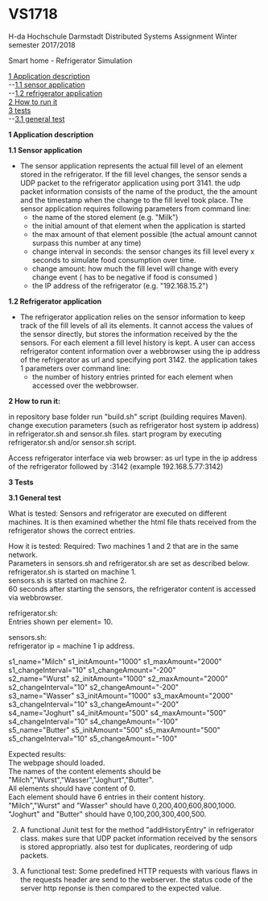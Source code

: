 # VS1718


H-da Hochschule Darmstadt
Distributed Systems Assignment 
Winter semester 2017/2018



Smart home - Refrigerator Simulation

[1 Application description](#description)<br>
--[1.1 sensor application](#sensor)<br>
--[1.2 refrigerator application](#refrigerator)<br>
[2 How to run it](#how_to_run)<br>
[3 tests](#tests)<br>
--[3.1 general test](#generalTest)<br>



<strong><a name="description"></a>1 Application description</strong>

<strong><a name="sensor"></a>1.1 Sensor application</strong>

- The sensor application represents the actual fill level of an element stored in the refrigerator. If the fill level changes, the sensor sends a UDP packet to the refrigerator application using port 3141. the udp packet information consists of the name of the product, the the amount and the timestamp when the change to the fill level took place. The sensor application requires following parameters from command line:
  - the name of the stored element (e.g. "Milk")
  - the initial amount of that element when the application is started
  - the max amount of that element possible (the actual amount cannot surpass this number at any time)
  - change interval in seconds: the sensor changes its fill level every x seconds to simulate food consumption over time.
  - change amount: how much the fill level will change with every change event ( has to be negative if food is consumed )
  - the IP address of the refrigerator (e.g. "192.168.15.2")


<strong><a name="refrigerator"></a>1.2 Refrigerator application</strong>

- The refrigerator application relies on the sensor information to keep track of the fill levels of all its elements. It cannot access the values of the sensor directly, but stores the information received by the the sensors. For each element a fill level history is kept. A user can access refrigerator content information over a webbrowser using the ip address of the refrigerator as url and specifying port 3142. the application takes 1 parameters over command line:
  - the number of history entries printed for each element when accessed over the webbrowser.


<strong><a name="how_to_run"></a>2 How to run it:</strong>

in repository base folder run "build.sh" script (building requires Maven).
change execution parameters (such as refrigerator host system ip address) in refrigerator.sh and sensor.sh files.
start program by executing refrigerator.sh and/or sensor.sh script.

Access refrigerator interface via web browser:
as url type in the ip address of the refrigerator followed by :3142 (example 192.168.5.77:3142)


<strong><a name="tests"></a>3 Tests</strong>

<strong><a name="generalTest"></a>3.1 General test</strong>

What is tested:
Sensors and refrigerator are executed on different machines. It is then examined whether the html file thats received from the refrigerator shows the correct entries. 

How it is tested:
Required: Two machines 1 and 2 that are in the same network. <br>
Parameters in sensors.sh and refrigerator.sh are set as described below. <br>
refrigerator.sh is started on machine 1. <br>
sensors.sh is started on machine 2. <br>
60 seconds after starting the sensors, the refrigerator content is accessed via webbrowser. <br>

refrigerator.sh: <br>
Entries shown per element= 10. <br>

sensors.sh: <br>
refrigerator ip = machine 1 ip address.<br>

s1_name="Milch"
s1_initAmount="1000"
s1_maxAmount="2000"
s1_changeInterval="10"
s1_changeAmount="-200"
<br>
s2_name="Wurst"
s2_initAmount="1000"
s2_maxAmount="2000"
s2_changeInterval="10"
s2_changeAmount="-200"
<br>
s3_name="Wasser"
s3_initAmount="1000"
s3_maxAmount="2000"
s3_changeInterval="10"
s3_changeAmount="-200"
<br>
s4_name="Joghurt"
s4_initAmount="500"
s4_maxAmount="500"
s4_changeInterval="10"
s4_changeAmount="-100"
<br>
s5_name="Butter"
s5_initAmount="500"
s5_maxAmount="500"
s5_changeInterval="10"
s5_changeAmount="-100"
<br>

Expected results:<br>
The webpage should loaded.<br>
The names of the content elements should be "Milch","Wurst","Wasser","Joghurt","Butter".<br>
All elements should have content of 0.<br>
Each element should have 6 entries in their content history.<br>
"Milch","Wurst" and "Wasser" should have 0,200,400,600,800,1000.<br>
"Joghurt" and "Butter" should have 0,100,200,300,400,500.<br>


2) A functional Junit test for the method "addHistoryEntry" in refrigerator class. makes sure that UDP packet information received by the sensors is stored appropriatly. also test for duplicates, reordering of udp packets.

3) A functional test: Some predefined HTTP requests with various flaws in the requests header are send to the webserver. the status code of the server http reponse is then compared to the expected value.
